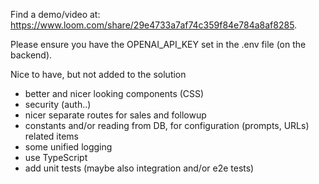 Find a demo/video at: https://www.loom.com/share/29e4733a7af74c359f84e784a8af8285.

Please ensure you have the OPENAI_API_KEY set in the .env file (on the backend).

Nice to have, but not added to the solution
* better and nicer looking components (CSS)
* security (auth..)
* nicer separate routes for sales and followup
* constants and/or reading from DB, for configuration (prompts, URLs) related items  
* some unified logging
* use TypeScript
* add unit tests (maybe also integration and/or e2e tests)
